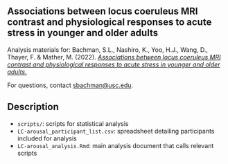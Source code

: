 ## Associations between locus coeruleus MRI contrast and physiological responses to acute stress in younger and older adults

Analysis materials for: Bachman, S.L., Nashiro, K., Yoo, H.J., Wang, D., Thayer, F. & Mather, M. (2022). [*Associations between locus coeruleus MRI contrast and physiological responses to acute stress in younger and older adults.*](https://doi.org/10.1101/2022.03.12.484104)

For questions, contact [sbachman\@usc.edu](mailto:sbachman@usc.edu).

## Description

- `scripts/`: scripts for statistical analysis
- `LC-arousal_participant_list.csv`: spreadsheet detailing participants included for analysis
- `LC-arousal_analysis.Rmd`: main analysis document that calls relevant scripts